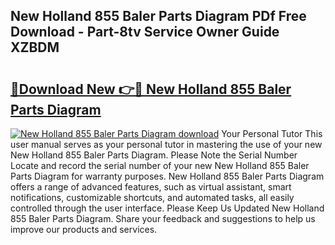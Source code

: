 ## New Holland 855 Baler Parts Diagram PDf Free Download - Part-8tv Service Owner Guide XZBDM

# <h2><a href="http://dfi242.blite.top/?on=New+Holland+855+Baler+Parts+Diagram">🔗Download New 👉🔴 New Holland 855 Baler Parts Diagram</a></h2>

[![New Holland 855 Baler Parts Diagram download](https://i.imgur.com/lujVjoI.png)](http://dfi242.blite.top/?on=New+Holland+855+Baler+Parts+Diagram)
Your Personal Tutor This user manual serves as your personal tutor in mastering the use of your new New Holland 855 Baler Parts Diagram. Please Note the Serial Number Locate and record the serial number of your new New Holland 855 Baler Parts Diagram for warranty purposes. New Holland 855 Baler Parts Diagram offers a range of advanced features, such as virtual assistant, smart notifications, customizable shortcuts, and automated tasks, all easily controlled through the user interface. Please Keep Us Updated New Holland 855 Baler Parts Diagram. Share your feedback and suggestions to help us improve our products and services.
